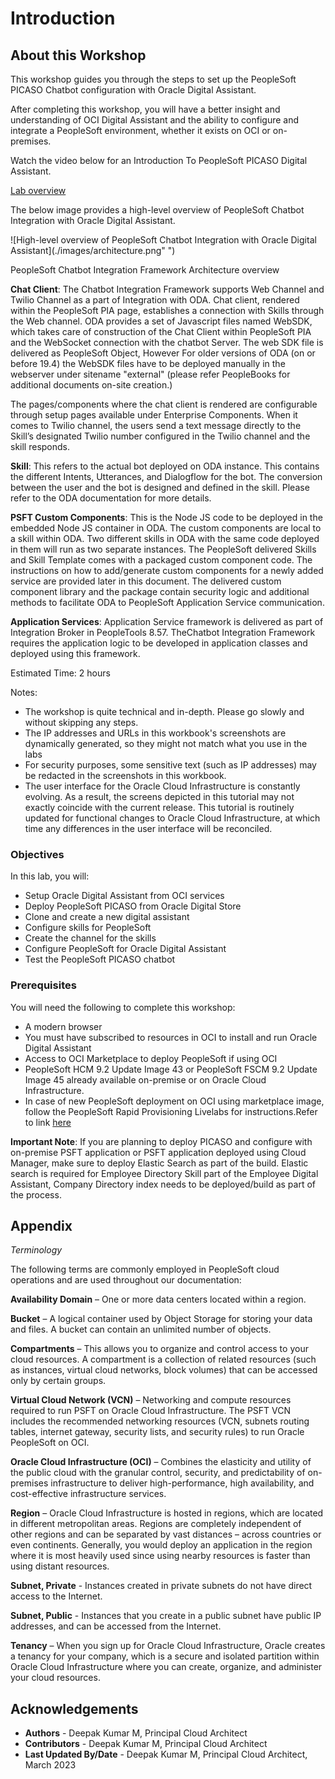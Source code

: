# Introduction

## About this Workshop

This workshop guides you through the steps to set up the PeopleSoft PICASO Chatbot configuration with Oracle Digital Assistant.

After completing this workshop, you will have a better insight and understanding of OCI Digital Assistant and the ability to configure and integrate a PeopleSoft environment, whether it exists on OCI or on-premises.

Watch the video below for an Introduction To PeopleSoft PICASO Digital Assistant.

[Lab overview](youtube:HCF482DDcrM:large)


The below image provides a high-level overview of PeopleSoft Chatbot Integration with Oracle Digital Assistant.

   ![High-level overview of PeopleSoft Chatbot Integration with Oracle Digital Assistant](./images/architecture.png" ")

PeopleSoft Chatbot Integration Framework Architecture overview

**Chat Client**: The Chatbot Integration Framework supports Web Channel and Twilio Channel as a part of Integration with ODA. Chat client, rendered within the PeopleSoft PIA page, establishes a connection with Skills through the Web channel. ODA provides a set of Javascript files named WebSDK, which takes care of  construction of the Chat Client within PeopleSoft PIA and the WebSocket connection with the chatbot Server. The web SDK file is delivered as PeopleSoft Object, However For older versions of ODA (on or before 19.4) the WebSDK files have to be deployed manually in the webserver under sitename "external" (please refer PeopleBooks for additional documents on-site creation.)

The pages/components where the chat client is rendered are configurable through setup pages available under Enterprise Components.
When it comes to Twilio channel, the users send a text message directly to the Skill’s designated Twilio number configured in the Twilio channel and the skill responds.

**Skill**: This refers to the actual bot deployed on ODA instance. This contains the different Intents, Utterances, and Dialogflow for the bot. The conversion between the user and the bot is designed and defined in the skill. Please refer to the ODA documentation for more details.

**PSFT Custom Components**: This is the Node JS code to be deployed in the embedded Node JS container in ODA. The custom components are local to a skill within ODA. Two different skills in ODA with the same code deployed in them will run as two separate instances. The PeopleSoft delivered Skills and Skill Template comes with a packaged custom component code. The instructions on how to add/generate custom components for a newly added service are provided later in this document. The delivered custom component library and the package contain security logic and additional methods to facilitate ODA to PeopleSoft Application Service communication.

**Application Services**: Application Service framework is delivered as part of Integration Broker in PeopleTools 8.57. TheChatbot Integration Framework requires the application logic to be developed in application classes and deployed using this framework.

Estimated Time: 2 hours

Notes:

* The workshop is quite technical and in-depth. Please go slowly and without skipping any steps.
*  The IP addresses and URLs in this workbook's screenshots are dynamically generated, so they might not match what you use in the labs
* For security purposes, some sensitive text (such as IP addresses) may be redacted in the screenshots in this workbook.
* The user interface for the Oracle Cloud Infrastructure is constantly evolving. As a result, the screens depicted in this tutorial may not exactly coincide with the current release. This tutorial is routinely updated for functional changes to Oracle Cloud Infrastructure, at which time any differences in the user interface will be reconciled.




### Objectives

In this lab, you will:

* Setup Oracle Digital Assistant from OCI services
* Deploy PeopleSoft PICASO from Oracle Digital Store
* Clone and create a new digital assistant
* Configure skills for PeopleSoft
* Create the channel for the skills
* Configure PeopleSoft for Oracle Digital Assistant
* Test the PeopleSoft PICASO chatbot


### Prerequisites

You will need the following to complete this workshop:

* A modern browser
* You must have subscribed to resources in OCI to install and run Oracle Digital Assistant 
* Access to OCI Marketplace to deploy PeopleSoft if using OCI
* PeopleSoft HCM 9.2 Update Image 43 or PeopleSoft FSCM 9.2 Update Image 45 already available on-premise or on Oracle Cloud Infrastructure.
* In case of new PeopleSoft deployment on OCI using marketplace image, follow the PeopleSoft Rapid Provisioning Livelabs for instructions.Refer to link [here](https://apexapps.oracle.com/pls/apex/r/dbpm/livelabs/view-workshop?wid=3208) 

**Important Note**: If you are planning to deploy PICASO and configure with on-premise PSFT application or PSFT application deployed using Cloud Manager, make sure to deploy Elastic Search as part of the build. Elastic search is required for Employee Directory Skill part of the Employee Digital Assistant, Company Directory index needs to be deployed/build as part of the process.
## Appendix

*Terminology*

The following terms are commonly employed in PeopleSoft cloud operations and are used throughout our documentation:

**Availability Domain** – One or more data centers located within a region.

**Bucket** – A logical container used by Object Storage for storing your data and files. A bucket can contain an unlimited number of objects.

**Compartments** – This allows you to organize and control access to your cloud resources. A compartment is a collection of related resources (such as instances, virtual cloud networks, block volumes) that can be accessed only by certain groups.

**Virtual Cloud Network (VCN)** – Networking and compute resources required to run PSFT on Oracle Cloud Infrastructure. The PSFT VCN includes the recommended networking resources (VCN, subnets routing tables, internet gateway, security lists, and security rules) to run Oracle PeopleSoft on OCI.

**Oracle Cloud Infrastructure (OCI)** – Combines the elasticity and utility of the public cloud with the granular control, security, and predictability of on-premises infrastructure to deliver high-performance, high availability, and cost-effective infrastructure services.

**Region** – Oracle Cloud Infrastructure is hosted in regions, which are located in different metropolitan areas. Regions are completely independent of other regions and can be separated by vast distances – across countries or even continents. Generally, you would deploy an application in the region where it is most heavily used since using nearby resources is faster than using distant resources.

**Subnet, Private** - Instances created in private subnets do not have direct access to the Internet. 

**Subnet, Public** - Instances that you create in a public subnet have public IP addresses, and can be accessed from the Internet.

**Tenancy** – When you sign up for Oracle Cloud Infrastructure, Oracle creates a tenancy for your company, which is a secure and isolated partition within Oracle Cloud Infrastructure where you can create, organize, and administer your cloud resources.

## Acknowledgements
* **Authors** - Deepak Kumar M, Principal Cloud Architect
* **Contributors** - Deepak Kumar M, Principal Cloud Architect
* **Last Updated By/Date** - Deepak Kumar M, Principal Cloud Architect, March 2023

